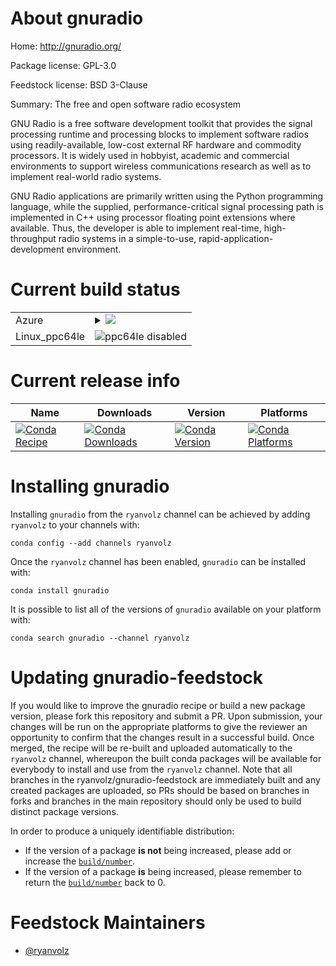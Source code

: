 About gnuradio
==============

Home: http://gnuradio.org/

Package license: GPL-3.0

Feedstock license: BSD 3-Clause

Summary: The free and open software radio ecosystem

GNU Radio is a free software development toolkit that provides the signal
processing runtime and processing blocks to implement software radios using
readily-available, low-cost external RF hardware and commodity processors.
It is widely used in hobbyist, academic and commercial environments to
support wireless communications research as well as to implement real-world
radio systems.

GNU Radio applications are primarily written using the Python programming
language, while the supplied, performance-critical signal processing path
is implemented in C++ using processor floating point extensions where
available. Thus, the developer is able to implement real-time, high-
throughput radio systems in a simple-to-use, rapid-application-development
environment.


Current build status
====================


<table>
    
  <tr>
    <td>Azure</td>
    <td>
      <details>
        <summary>
          <a href="https://dev.azure.com/rvolz/feedstock-builds/_build/latest?definitionId=4&branchName=master">
            <img src="https://dev.azure.com/rvolz/feedstock-builds/_apis/build/status/gnuradio-feedstock?branchName=master">
          </a>
        </summary>
        <table>
          <thead><tr><th>Variant</th><th>Status</th></tr></thead>
          <tbody><tr>
              <td>linux_python2.7</td>
              <td>
                <a href="https://dev.azure.com/rvolz/feedstock-builds/_build/latest?definitionId=4&branchName=master">
                  <img src="https://dev.azure.com/rvolz/feedstock-builds/_apis/build/status/gnuradio-feedstock?branchName=master&jobName=linux&configuration=linux_python2.7" alt="variant">
                </a>
              </td>
            </tr><tr>
              <td>linux_python3.6</td>
              <td>
                <a href="https://dev.azure.com/rvolz/feedstock-builds/_build/latest?definitionId=4&branchName=master">
                  <img src="https://dev.azure.com/rvolz/feedstock-builds/_apis/build/status/gnuradio-feedstock?branchName=master&jobName=linux&configuration=linux_python3.6" alt="variant">
                </a>
              </td>
            </tr><tr>
              <td>linux_python3.7</td>
              <td>
                <a href="https://dev.azure.com/rvolz/feedstock-builds/_build/latest?definitionId=4&branchName=master">
                  <img src="https://dev.azure.com/rvolz/feedstock-builds/_apis/build/status/gnuradio-feedstock?branchName=master&jobName=linux&configuration=linux_python3.7" alt="variant">
                </a>
              </td>
            </tr><tr>
              <td>osx_python2.7</td>
              <td>
                <a href="https://dev.azure.com/rvolz/feedstock-builds/_build/latest?definitionId=4&branchName=master">
                  <img src="https://dev.azure.com/rvolz/feedstock-builds/_apis/build/status/gnuradio-feedstock?branchName=master&jobName=osx&configuration=osx_python2.7" alt="variant">
                </a>
              </td>
            </tr><tr>
              <td>osx_python3.6</td>
              <td>
                <a href="https://dev.azure.com/rvolz/feedstock-builds/_build/latest?definitionId=4&branchName=master">
                  <img src="https://dev.azure.com/rvolz/feedstock-builds/_apis/build/status/gnuradio-feedstock?branchName=master&jobName=osx&configuration=osx_python3.6" alt="variant">
                </a>
              </td>
            </tr><tr>
              <td>osx_python3.7</td>
              <td>
                <a href="https://dev.azure.com/rvolz/feedstock-builds/_build/latest?definitionId=4&branchName=master">
                  <img src="https://dev.azure.com/rvolz/feedstock-builds/_apis/build/status/gnuradio-feedstock?branchName=master&jobName=osx&configuration=osx_python3.7" alt="variant">
                </a>
              </td>
            </tr><tr>
              <td>win_python3.6</td>
              <td>
                <a href="https://dev.azure.com/rvolz/feedstock-builds/_build/latest?definitionId=4&branchName=master">
                  <img src="https://dev.azure.com/rvolz/feedstock-builds/_apis/build/status/gnuradio-feedstock?branchName=master&jobName=win&configuration=win_python3.6" alt="variant">
                </a>
              </td>
            </tr><tr>
              <td>win_python3.7</td>
              <td>
                <a href="https://dev.azure.com/rvolz/feedstock-builds/_build/latest?definitionId=4&branchName=master">
                  <img src="https://dev.azure.com/rvolz/feedstock-builds/_apis/build/status/gnuradio-feedstock?branchName=master&jobName=win&configuration=win_python3.7" alt="variant">
                </a>
              </td>
            </tr>
          </tbody>
        </table>
      </details>
    </td>
  </tr>
  <tr>
    <td>Linux_ppc64le</td>
    <td>
      <img src="https://img.shields.io/badge/ppc64le-disabled-lightgrey.svg" alt="ppc64le disabled">
    </td>
  </tr>
</table>

Current release info
====================

| Name | Downloads | Version | Platforms |
| --- | --- | --- | --- |
| [![Conda Recipe](https://img.shields.io/badge/recipe-gnuradio-green.svg)](https://anaconda.org/ryanvolz/gnuradio) | [![Conda Downloads](https://img.shields.io/conda/dn/ryanvolz/gnuradio.svg)](https://anaconda.org/ryanvolz/gnuradio) | [![Conda Version](https://img.shields.io/conda/vn/ryanvolz/gnuradio.svg)](https://anaconda.org/ryanvolz/gnuradio) | [![Conda Platforms](https://img.shields.io/conda/pn/ryanvolz/gnuradio.svg)](https://anaconda.org/ryanvolz/gnuradio) |

Installing gnuradio
===================

Installing `gnuradio` from the `ryanvolz` channel can be achieved by adding `ryanvolz` to your channels with:

```
conda config --add channels ryanvolz
```

Once the `ryanvolz` channel has been enabled, `gnuradio` can be installed with:

```
conda install gnuradio
```

It is possible to list all of the versions of `gnuradio` available on your platform with:

```
conda search gnuradio --channel ryanvolz
```




Updating gnuradio-feedstock
===========================

If you would like to improve the gnuradio recipe or build a new
package version, please fork this repository and submit a PR. Upon submission,
your changes will be run on the appropriate platforms to give the reviewer an
opportunity to confirm that the changes result in a successful build. Once
merged, the recipe will be re-built and uploaded automatically to the
`ryanvolz` channel, whereupon the built conda packages will be available for
everybody to install and use from the `ryanvolz` channel.
Note that all branches in the ryanvolz/gnuradio-feedstock are
immediately built and any created packages are uploaded, so PRs should be based
on branches in forks and branches in the main repository should only be used to
build distinct package versions.

In order to produce a uniquely identifiable distribution:
 * If the version of a package **is not** being increased, please add or increase
   the [``build/number``](https://conda.io/docs/user-guide/tasks/build-packages/define-metadata.html#build-number-and-string).
 * If the version of a package **is** being increased, please remember to return
   the [``build/number``](https://conda.io/docs/user-guide/tasks/build-packages/define-metadata.html#build-number-and-string)
   back to 0.

Feedstock Maintainers
=====================

* [@ryanvolz](https://github.com/ryanvolz/)

